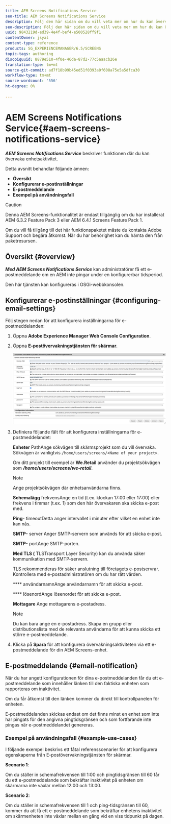 ```yaml
---
title: AEM Screens Notifications Service
seo-title: AEM Screens Notifications Service
description: Följ den här sidan om du vill veta mer om hur du kan övervaka enhetsaktivitet.
seo-description: Följ den här sidan om du vill veta mer om hur du kan övervaka enhetsaktivitet.
uuid: 9843219d-ed39-4e4f-bef4-e500528ff9f1
contentOwner: jsyal
content-type: reference
products: SG_EXPERIENCEMANAGER/6.5/SCREENS
topic-tags: authoring
discoiquuid: 8879e510-4f0e-46da-87d2-77c5aaacb26e
translation-type: tm+mt
source-git-commit: ad7f18b99b45ed51f0393a0f608a75e5a5dfca30
workflow-type: tm+mt
source-wordcount: '556'
ht-degree: 0%

---
```



# AEM Screens Notifications Service{#aem-screens-notifications-service}

<!--removed from metadata: admitteddomains: @adobe.com;@caesars.com-->

***AEM Screens Notifications Service*** beskriver funktionen där du kan övervaka enhetsaktivitet.

Detta avsnitt behandlar följande ämnen:

* **Översikt**
* **Konfigurerar e-postinställningar**
* **E-postmeddelande**
* **Exempel på användningsfall**

>[!CAUTION]
>
>Denna AEM Screens-funktionalitet är endast tillgänglig om du har installerat AEM 6.3.2 Feature Pack 3 eller AEM 6.4.1 Screens Feature Pack 1.
>
>Om du vill få tillgång till det här funktionspaketet måste du kontakta Adobe Support och begära åtkomst. När du har behörighet kan du hämta den från paketresursen.

## Översikt {#overview}

***Med AEM Screens Notifications Service*** kan administratörer få ett e-postmeddelande om en AEM inte pingar under en konfigurerbar tidsperiod.

Den här tjänsten kan konfigureras i OSGi-webbkonsolen.

## Konfigurerar e-postinställningar {#configuring-email-settings}

Följ stegen nedan för att konfigurera inställningarna för e-postmeddelanden:

1. Öppna **Adobe Experience Manager Web Console Configuration**.
1. Öppna **E-postövervakningstjänsten för skärmar**.

   ![screen_shot_2018-04-26at44602pm](assets/screen_shot_2018-04-26at44602pm.png)

1. Definiera följande fält för att konfigurera inställningarna för e-postmeddelandet:

   **Enheter** PathAnge sökvägen till skärmsprojekt som du vill övervaka. Sökvägen är vanligtvis `/home/users/screens/<Name of your project>`.

   Om ditt projekt till exempel är **We.Retail** använder du projektsökvägen som ***/home/users/screens/we-retail***.

   >[!NOTE]
   >
   >Ange projektsökvägen där enhetsanvändarna finns.

   **Schemalägg** frekvensAnge en tid (t.ex. klockan 17:00 eller 17:00) eller frekvens i timmar (t.ex. 1) som den här övervakaren ska skicka e-post med.

   **Ping-** timeoutDetta anger intervallet i minuter efter vilket en enhet inte kan nås.

   **SMTP-** server Anger SMTP-servern som används för att skicka e-post.

   **SMTP-** portAnge SMTP-porten.

   **Med TLS (** TLSTransport Layer Security) kan du använda säker kommunikation med SMTP-servern.

   TLS rekommenderas för säker anslutning till företagets e-postservrar. Kontrollera med e-postadministratören om du har rätt värden.

   **** användarnamnAnge användarnamn för att skicka e-post.

   **** lösenordAnge lösenordet för att skicka e-post.

   **Mottagare** Ange mottagarens e-postadress.

   >[!NOTE]
   >
   >Du kan bara ange en e-postadress. Skapa en grupp eller distributionslista med de relevanta användarna för att kunna skicka ett större e-postmeddelande.

1. Klicka på **Spara** för att konfigurera övervakningsaktiviteten via ett e-postmeddelande för din AEM Screens-enhet.

## E-postmeddelande {#email-notification}

När du har angett konfigurationen för dina e-postmeddelanden får du ett e-postmeddelande som innehåller länken till den faktiska enheten som rapporteras om inaktivitet.

Om du får åtkomst till den länken kommer du direkt till kontrollpanelen för enheten.

E-postmeddelanden skickas endast om det finns minst en enhet som inte har pingats för den angivna pingtidsgränsen och som fortfarande inte pingas när e-postmeddelandet genereras.

### Exempel på användningsfall {#example-use-cases}

I följande exempel beskrivs ett fåtal referensscenarier för att konfigurera egenskaperna från E-postövervakningstjänsten för skärmar.

**Scenario 1**:

Om du ställer in schemafrekvensen till 1:00 och pingtidsgränsen till 60 får du ett e-postmeddelande som bekräftar inaktivitet på enheten om skärmarna inte växlar mellan 12:00 och 13:00.

**Scenario 2**:

Om du ställer in schemafrekvensen till 1 och ping-tidsgränsen till 60, kommer du att få ett e-postmeddelande som bekräftar enhetens inaktivitet om skärmenheten inte växlar mellan en gång vid en viss tidpunkt på dagen.

